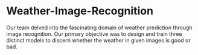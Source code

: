 # Weather-Image-Recognition
Our team delved into the fascinating domain of weather prediction through image recognition. Our primary objective was to design and train three distinct models to discern whether the weather in given images is good or bad.
